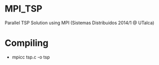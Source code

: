 MPI_TSP
=======

Parallel TSP Solution using MPI (Sistemas Distribuidos 2014/1 @ UTalca)

Compiling
=======

* mpicc tsp.c -o tsp
 
